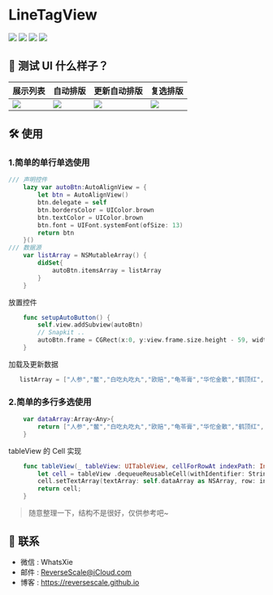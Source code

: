 # LineTagView

![](https://img.shields.io/badge/platform-iOS-red.svg) ![](https://img.shields.io/badge/language-Swift-orange.svg) ![](https://img.shields.io/badge/download-9.9MB-yellow.svg) ![](https://img.shields.io/badge/license-MIT%20License-brightgreen.svg)

## 🎨 测试 UI 什么样子？

| 展示列表 | 自动排版 | 更新自动排版 | 复选排版 |
| ------------- | ------------- | ------------- | ------------- |
| ![](http://ghexoblogimages.oss-cn-beijing.aliyuncs.com/18-11-22/24261964.jpg) | ![](http://ghexoblogimages.oss-cn-beijing.aliyuncs.com/18-11-22/90582443.jpg) | ![](http://ghexoblogimages.oss-cn-beijing.aliyuncs.com/18-11-22/70739061.jpg) | ![](http://ghexoblogimages.oss-cn-beijing.aliyuncs.com/18-11-22/95526263.jpg) |


## 🛠 使用

### 1.简单的单行单选使用
```swift
/// 声明控件
    lazy var autoBtn:AutoAlignView = {
        let btn = AutoAlignView()
        btn.delegate = self
        btn.bordersColor = UIColor.brown
        btn.textColor = UIColor.brown
        btn.font = UIFont.systemFont(ofSize: 13)
        return btn
    }()
/// 数据源
    var listArray = NSMutableArray() {
        didSet{
            autoBtn.itemsArray = listArray
        }
    }
```

放置控件

```swift
    func setupAutoButton() {
        self.view.addSubview(autoBtn)
        // Snapkit ..
        autoBtn.frame = CGRect(x:0, y:view.frame.size.height - 59, width:view.frame.size.width, height:39)
    }
```

加载及更新数据

```swift
   listArray = ["人参","鳖","白吃丸吃丸","欧赔","龟苓膏","华佗金散","鹤顶红","华佗金散","鹤顶红","人参","鳖"]
```

### 2.简单的多行多选使用
```swift
    var dataArray:Array<Any>{
        return ["人参","鳖","白吃丸吃丸","欧赔","龟苓膏","华佗金散","鹤顶红","华佗金散","鹤顶红","人参","鳖","鳖","白吃丸吃丸","欧赔","龟苓膏","华佗金散","鹤顶红","华佗金散","鹤顶红","人参","鳖","鳖","白吃丸吃丸","欧赔","龟苓膏","华佗金散","鹤顶红","华佗金散","鹤顶红","人参","鳖"]
    }
```

tableView 的 Cell 实现

```swift
    func tableView(_ tableView: UITableView, cellForRowAt indexPath: IndexPath) -> UITableViewCell {
        let cell = tableView .dequeueReusableCell(withIdentifier: String(describing: MultipleCell.self)) as! MultipleCell
        cell.setTextArray(textArray: self.dataArray as NSArray, row: indexPath.section)
        return cell;
    }
```

> 随意整理一下，结构不是很好，仅供参考吧~

## 😬  联系

* 微信 : WhatsXie
* 邮件 : ReverseScale@iCloud.com
* 博客 : https://reversescale.github.io
